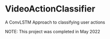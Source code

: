 # VideoActionClassifier
A ConvLSTM Approach to classifying user actions

NOTE: This project was completed in May 2022
